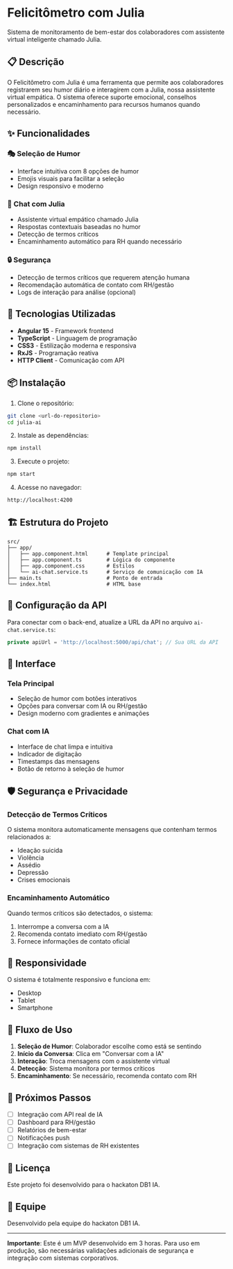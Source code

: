 # Felicitômetro com Julia

Sistema de monitoramento de bem-estar dos colaboradores com assistente virtual inteligente chamado Julia.

## 📋 Descrição

O Felicitômetro com Julia é uma ferramenta que permite aos colaboradores registrarem seu humor diário e interagirem com a Julia, nossa assistente virtual empática. O sistema oferece suporte emocional, conselhos personalizados e encaminhamento para recursos humanos quando necessário.

## ✨ Funcionalidades

### 🎭 Seleção de Humor

- Interface intuitiva com 8 opções de humor
- Emojis visuais para facilitar a seleção
- Design responsivo e moderno

### 🤖 Chat com Julia

- Assistente virtual empático chamado Julia
- Respostas contextuais baseadas no humor
- Detecção de termos críticos
- Encaminhamento automático para RH quando necessário

### 🔒 Segurança

- Detecção de termos críticos que requerem atenção humana
- Recomendação automática de contato com RH/gestão
- Logs de interação para análise (opcional)

## 🚀 Tecnologias Utilizadas

- **Angular 15** - Framework frontend
- **TypeScript** - Linguagem de programação
- **CSS3** - Estilização moderna e responsiva
- **RxJS** - Programação reativa
- **HTTP Client** - Comunicação com API

## 📦 Instalação

1. Clone o repositório:

```bash
git clone <url-do-repositorio>
cd julia-ai
```

2. Instale as dependências:

```bash
npm install
```

3. Execute o projeto:

```bash
npm start
```

4. Acesse no navegador:

```
http://localhost:4200
```

## 🏗️ Estrutura do Projeto

```
src/
├── app/
│   ├── app.component.html      # Template principal
│   ├── app.component.ts        # Lógica do componente
│   ├── app.component.css       # Estilos
│   └── ai-chat.service.ts      # Serviço de comunicação com IA
├── main.ts                     # Ponto de entrada
└── index.html                  # HTML base
```

## 🔧 Configuração da API

Para conectar com o back-end, atualize a URL da API no arquivo `ai-chat.service.ts`:

```typescript
private apiUrl = 'http://localhost:5000/api/chat'; // Sua URL da API
```

## 🎨 Interface

### Tela Principal

- Seleção de humor com botões interativos
- Opções para conversar com IA ou RH/gestão
- Design moderno com gradientes e animações

### Chat com IA

- Interface de chat limpa e intuitiva
- Indicador de digitação
- Timestamps das mensagens
- Botão de retorno à seleção de humor

## 🛡️ Segurança e Privacidade

### Detecção de Termos Críticos

O sistema monitora automaticamente mensagens que contenham termos relacionados a:

- Ideação suicida
- Violência
- Assédio
- Depressão
- Crises emocionais

### Encaminhamento Automático

Quando termos críticos são detectados, o sistema:

1. Interrompe a conversa com a IA
2. Recomenda contato imediato com RH/gestão
3. Fornece informações de contato oficial

## 📱 Responsividade

O sistema é totalmente responsivo e funciona em:

- Desktop
- Tablet
- Smartphone

## 🔄 Fluxo de Uso

1. **Seleção de Humor**: Colaborador escolhe como está se sentindo
2. **Início da Conversa**: Clica em "Conversar com a IA"
3. **Interação**: Troca mensagens com o assistente virtual
4. **Detecção**: Sistema monitora por termos críticos
5. **Encaminhamento**: Se necessário, recomenda contato com RH

## 🚧 Próximos Passos

- [ ] Integração com API real de IA
- [ ] Dashboard para RH/gestão
- [ ] Relatórios de bem-estar
- [ ] Notificações push
- [ ] Integração com sistemas de RH existentes

## 📄 Licença

Este projeto foi desenvolvido para o hackaton DB1 IA.

## 👥 Equipe

Desenvolvido pela equipe do hackaton DB1 IA.

---

**Importante**: Este é um MVP desenvolvido em 3 horas. Para uso em produção, são necessárias validações adicionais de segurança e integração com sistemas corporativos.
